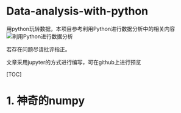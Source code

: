 # Data-analysis-with-python
用python玩转数据，本项目参考利用Python进行数据分析中的相关内容![利用Python进行数据分析](/Users/super/Downloads/7178691-0d965cf51eb5af9e.png)

若存在问题尽请批评指正。

文章采用jupyter的方式进行编写，可在github上进行预览

[TOC]

# 1. 神奇的numpy

[神奇的numpy]: https://github.com/SuperSupeng/Data-analysis-with-python/blob/master/dataAnalysis/Magical-numpy/%E7%A5%9E%E5%A5%87%E7%9A%84numpy.ipynb

